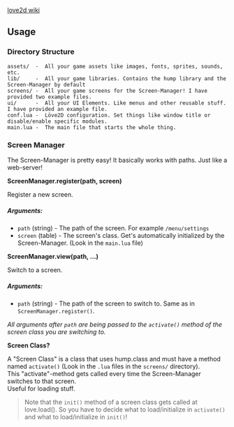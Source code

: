 
[love2d wiki](https://love2d.org/wiki)
## Usage

### Directory Structure

```
assets/  -  All your game assets like images, fonts, sprites, sounds, etc.
lib/     -  All your game libraries. Contains the hump library and the Screen-Manager by default
screens/ -  All your game screens for the Screen-Manager! I have provided two example files.
ui/      -  All your UI Elements. Like menus and other reusable stuff. I have provided an example file.
conf.lua -  Löve2D configuration. Set things like window title or disable/enable specific modules.
main.lua -  The main file that starts the whole thing.
```

### Screen Manager

The Screen-Manager is pretty easy! It basically works with paths. Just like a web-server!

**ScreenManager.register(path, screen)**

Register a new screen.

##### Arguments:

- ``path`` (string) - The path of the screen. For example ``/menu/settings``
- ``screen`` (table) - The screen's class. Get's automatically initialized by the Screen-Manager. (Look in the ``main.lua`` file)

**ScreenManager.view(path, ...)**

Switch to a screen.

##### Arguments:

- ``path`` (string) - The path of the screen to switch to. Same as in ``ScreenManager.register()``.

*All arguments after ``path`` are being passed to the ``activate()`` method of the screen class you are switching to.*

**Screen Class?**

A "Screen Class" is a class that uses hump.class and must have a method named ``activate()`` (Look in the ``.lua`` files in the ``screens/`` directory).  
This "activate"-method gets called every time the Screen-Manager switches to that screen.  
Useful for loading stuff.  
  
> Note that the ``init()`` method of a screen class gets called at love.load(). So you have to decide what to load/initialize in ``activate()`` and what to load/initialize in ``init()``!

